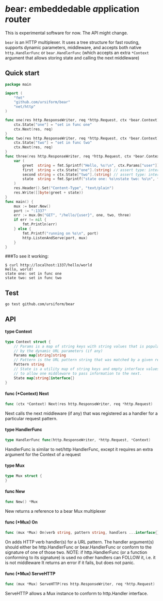 # *b*ear: *e*mbeddedable *a*pplication *r*outer
This is experimental software for now. The API might change.

`bear` is an HTTP multiplexer. It uses a tree structure for fast routing, supports dynamic parameters, middleware,
and accepts both native `http.HandlerFunc` or `bear.HandlerFunc` (which accepts an extra `*Context` argument that allows
storing state and calling the next middleware)

## Quick start
```go
package main

import (
    "fmt"
    "github.com/ursiform/bear"
    "net/http"
)

func one(res http.ResponseWriter, req *http.Request, ctx *bear.Context) {
    ctx.State["one"] = "set in func one"
    ctx.Next(res, req)
}
func two(res http.ResponseWriter, req *http.Request, ctx *bear.Context) {
    ctx.State["two"] = "set in func two"
    ctx.Next(res, req)
}
func three(res http.ResponseWriter, req *http.Request, ctx *bear.Context) {
    var (
        greet  string = fmt.Sprintf("Hello, %s!\n", ctx.Params["user"])
        first  string = ctx.State["one"].(string) // assert type: interface{} as string
        second string = ctx.State["two"].(string) // assert type: interface{} as string
        state  string = fmt.Sprintf("state one: %s\nstate two: %s\n", first, second)
    )
    res.Header().Set("Content-Type", "text/plain")
    res.Write([]byte(greet + state))
}
func main() {
    mux := bear.New()
    port := ":1337"
    err := mux.On("GET", "/hello/{user}", one, two, three)
    if err != nil {
        fmt.Println(err)
    } else {
        fmt.Printf("running on %s\n", port)
        http.ListenAndServe(port, mux)
    }
}
```
###To see it working:
```
$ curl http://localhost:1337/hello/world
Hello, world!
state one: set in func one
state two: set in func two
```

## Test
    go test github.com/ursiform/bear

## API

#### type Context

```go
type Context struct {
    // Params is a map of string keys with string values that is populated
    // by the dynamic URL parameters (if any)
    Params map[string]string
    // Pattern is the URL pattern string that was matched by a given request
    Pattern string
    // State is a utility map of string keys and empty interface values
    // to allow one middleware to pass information to the next.
    State map[string]interface{}
}
```

#### func (*Context) Next

```go
func (ctx *Context) Next(res http.ResponseWriter, req *http.Request)
```
Next calls the next middleware (if any) that was registered as a handler for a
particular request pattern.

#### type HandlerFunc

```go
type HandlerFunc func(http.ResponseWriter, *http.Request, *Context)
```

HandlerFunc is similar to net/http HandlerFunc, except it requires an extra
argument for the Context of a request

#### type Mux

```go
type Mux struct {
}
```

#### func  New

```go
func New() *Mux
```
New returns a reference to a bear Mux multiplexer

#### func (*Mux) On

```go
func (mux *Mux) On(verb string, pattern string, handlers ...interface{}) error
```
On adds HTTP verb handler(s) for a URL pattern. The handler argument(s) should
either be http.HandlerFunc or bear.HandlerFunc or conform to the signature of
one of those two. NOTE: if http.HandlerFunc (or a function conforming to its
signature) is used no other handlers can FOLLOW it, i.e. it is not middleware It
returns an error if it fails, but does not panic.

#### func (*Mux) ServeHTTP

```go
func (mux *Mux) ServeHTTP(res http.ResponseWriter, req *http.Request)
```
ServeHTTP allows a Mux instance to conform to http.Handler interface.
